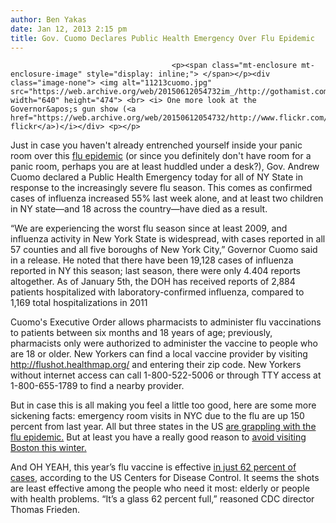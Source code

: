 ```yaml
---
author: Ben Yakas
date: Jan 12, 2013 2:15 pm
title: Gov. Cuomo Declares Public Health Emergency Over Flu Epidemic
---
```


	
										<p><span class="mt-enclosure mt-enclosure-image" style="display: inline;"> </span></p><div class="image-none"> <img alt="11213cuomo.jpg" src="https://web.archive.org/web/20150612054732im_/http://gothamist.com/attachments/byakas/11213cuomo.jpg" width="640" height="474"> <br> <i> One more look at the Governor&apos;s gun show (<a href="https://web.archive.org/web/20150612054732/http://www.flickr.com/photos/governorandrewcuomo/8368500724/in/photostream/">governorandrewcuomo&apos;s flickr</a>)</i></div> <p></p>

<p>Just in case you haven&apos;t already entrenched yourself inside your panic room over this <a href="https://web.archive.org/web/20150612054732/http://gothamist.com/tags/flu">flu epidemic</a> (or since you definitely don&apos;t have room for a panic room, perhaps you are at least huddled under a desk?), Gov. Andrew Cuomo declared a Public Health Emergency today for all of NY State in response to the increasingly severe flu season. This comes as confirmed cases of influenza increased 55% last week alone, and at least two children in NY state&#x2014;and 18 across the country&#x2014;have died as a result.</p>

<p>&#x201C;We are experiencing the worst flu season since at least 2009, and influenza activity in New York State is widespread, with cases reported in all 57 counties and all five boroughs of New York City,&#x201D; Governor Cuomo said in a release. He noted that there have been 19,128 cases of influenza reported in NY this season; last season, there were only 4.404 reports altogether. As of January 5th, the DOH has received reports of 2,884 patients hospitalized with laboratory-confirmed influenza, compared to 1,169 total hospitalizations in 2011</p>

<p>Cuomo&apos;s Executive Order allows pharmacists to administer flu vaccinations to patients between six months and 18 years of age; previously, pharmacists only were authorized to administer the vaccine to people who are 18 or older. New Yorkers can find a local vaccine provider by visiting <a href="https://web.archive.org/web/20150612054732/http://flushot.healthmap.org/">http://flushot.healthmap.org/</a> and entering their zip code. New Yorkers without internet access can call 1-800-522-5006 or through TTY access at 1-800-655-1789 to find a nearby provider.</p>

<p>But in case this is all making you feel a little too good, here are some more sickening facts: emergency room visits in NYC due to the flu are up 150 percent from last year. All but three states in the US <a href="https://web.archive.org/web/20150612054732/http://www.nydailynews.com/life-style/health/flu-spreads-u-s-eases-areas-article-1.1238794">are grappling with the flu epidemic.</a> But at least you have a really good reason to <a href="https://web.archive.org/web/20150612054732/http://www.forbes.com/sites/kenrapoza/2013/01/11/boston-declares-public-health-emergency-flu-vaccines-run-dry/">avoid visiting Boston this winter.</a></p>

<p>And OH YEAH, this year&#x2019;s flu vaccine is effective <a href="https://web.archive.org/web/20150612054732/http://www.nypost.com/p/news/local/vaccinations_aren_sure_shots_4xJ9Ee0CT3IWydDu6gIwiO?utm_medium=rss&amp;utm_content=Local">in just 62 percent of cases</a>, according to the US Centers for Disease Control. It seems the shots are least effective among the people who need it most: elderly or people with health problems. &#x201C;It&#x2019;s a glass 62 percent full,&#x201D; reasoned CDC director Thomas Frieden.</p>					
										
									
				